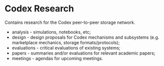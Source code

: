 Codex Research
===============

Contains research for the Codex peer-to-peer storage network. 

* analysis - simulations, notebooks, etc;
* design - design proposals for Codex mechanisms and subsystems (e.g. marketplace mechanics, storage formats/protocols);
* evaluations - critical evaluations of existing systems;
* papers - summaries and/or evaluations for relevant academic papers;
* meetings - agendas for upcoming meetings.


